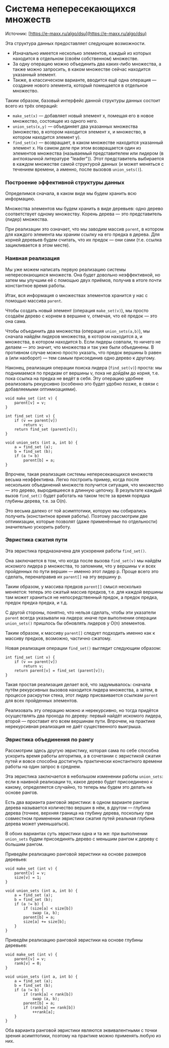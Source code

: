 # Система непересекающихся множеств

Источник: [https://e-maxx.ru/algo/dsu](https://e-maxx.ru/algo/dsu)

Эта структура данных предоставляет следующие возможности.
- Изначально имеется несколько элементов, каждый из которых находится в отдельном (своём собственном) множестве.
- За одну операцию можно объединить два каких-либо множества, а также можно запросить, в каком множестве сейчас находится указанный элемент.
- Также, в классическом варианте, вводится ещё одна операция — создание нового элемента, который помещается в отдельное множество.

Таким образом, базовый интерфейс данной структуры данных состоит всего из трёх операций:

- `make_set(x)` — добавляет новый элемент x, помещая его в новое множество, состоящее из одного него.
- `union_sets(x,y)` — объединяет два указанных множества (множество, в котором находится элемент x, и множество, в котором находится элемент y).
- `find_set(x)` — возвращает, в каком множестве находится указанный элемент x. На самом деле при этом возвращается один из элементов множества (называемый представителем или лидером (в англоязычной литературе "leader")). Этот представитель выбирается в каждом множестве самой структурой данных (и может меняться с течением времени, а именно, после вызовов `union_sets()`).

### Построение эффективной структуры данных

Определимся сначала, в каком виде мы будем хранить всю информацию.

Множества элементов мы будем хранить в виде деревьев: одно дерево соответствует одному множеству. 
Корень дерева — это представитель (лидер) множества.

При реализации это означает, что мы заводим массив `parent`, в котором для каждого элемента мы храним ссылку на его предка в дерева. 
Для корней деревьев будем считать, что их предок — они сами (т.е. ссылка зацикливается в этом месте).

### Наивная реализация

Мы уже можем написать первую реализацию системы непересекающихся множеств. 
Она будет довольно неэффективной, но затем мы улучшим её с помощью двух приёмов, получив в итоге почти константное время работы.

Итак, вся информация о множествах элементов хранится у нас с помощью массива `parent`.

Чтобы создать новый элемент (операция `make_set(v)`), мы просто создаём дерево с корнем в вершине v, отмечая, что её предок — это она сама.

Чтобы объединить два множества (операция `union_sets(a,b)`), мы сначала найдём лидеров множества, в котором находится a, и множества, в котором находится b. 
Если лидеры совпали, то ничего не делаем — это значит, что множества и так уже были объединены. 
В противном случае можно просто указать, что предок вершины b равен a (или наоборот) — тем самым присоединив одно дерево к другому.

Наконец, реализация операции поиска лидера (`find_set(v)`) проста: мы поднимаемся по предкам от вершины v, пока не дойдём до корня, т.е. пока ссылка на предка не ведёт в себя. 
Эту операцию удобнее реализовать рекурсивно (особенно это будет удобно позже, в связи с добавляемыми оптимизациями).

```
void make_set (int v) {
	parent[v] = v;
}
 
int find_set (int v) {
	if (v == parent[v])
		return v;
	return find_set (parent[v]);
}
 
void union_sets (int a, int b) {
	a = find_set (a);
	b = find_set (b);
	if (a != b)
		parent[b] = a;
}
```

Впрочем, такая реализация системы непересекающихся множеств весьма неэффективна. 
Легко построить пример, когда после нескольких объединений множеств получится ситуация, что множество — это дерево, выродившееся в длинную цепочку. 
В результате каждый вызов `find_set()` будет работать на таком тесте за время порядка глубины дерева, т.е. за O(n).

Это весьма далеко от той асимптотики, которую мы собирались получить (константное время работы). 
Поэтому рассмотрим две оптимизации, которые позволят (даже применённые по отдельности) значительно ускорить работу.

### Эвристика сжатия пути

Эта эвристика предназначена для ускорения работы `find_set()`.

Она заключается в том, что когда после вызова `find_set(v)` мы найдём искомого лидера p множества, то запомним, что у вершины v и всех пройденных по пути вершин — именно этот лидер p. 
Проще всего это сделать, перенаправив их `parent[]` на эту вершину p.

Таким образом, у массива предков `parent[]` смысл несколько меняется: теперь это сжатый массив предков, 
т.е. для каждой вершины там может храниться не непосредственный предок, а предок предка, предок предка предка, и т.д.

С другой стороны, понятно, что нельзя сделать, чтобы эти указатели `parent` всегда указывали на лидера: 
иначе при выполнении операции `union_sets()` пришлось бы обновлять лидеров у O(n) элементов.

Таким образом, к массиву `parent[]` следует подходить именно как к массиву предков, возможно, частично сжатому.

Новая реализация операции `find_set()` выглядит следующим образом:

```
int find_set (int v) {
	if (v == parent[v])
		return v;
	return parent[v] = find_set (parent[v]);
}
```

Такая простая реализация делает всё, что задумывалось: 
сначала путём рекурсивных вызовов находится лидера множества, а затем, в процессе раскрутки стека, этот лидер присваивается ссылкам `parent` для всех пройденных элементов.

Реализовать эту операцию можно и нерекурсивно, но тогда придётся осуществлять два прохода по дереву: 
первый найдёт искомого лидера, второй — проставит его всем вершинам пути. 
Впрочем, на практике нерекурсивная реализация не даёт существенного выигрыша.

### Эвристика объединения по рангу

Рассмотрим здесь другую эвристику, которая сама по себе способна ускорить время работы алгоритма, 
а в сочетании с эвристикой сжатия путей и вовсе способна достигнуть практически константного времени работы на один запрос в среднем.

Эта эвристика заключается в небольшом изменении работы `union_sets`: 
если в наивной реализации то, какое дерево будет присоединено к какому, определяется случайно, то теперь мы будем это делать на основе рангов.

Есть два варианта ранговой эвристики: 
в одном варианте рангом дерева называется количество вершин в нём, 
в другом — глубина дерева (точнее, верхняя граница на глубину дерева, 
поскольку при совместном применении эвристики сжатия путей реальная глубина дерева может уменьшаться).

В обоих вариантах суть эвристики одна и та же: при выполнении `union_sets` будем присоединять дерево с меньшим рангом к дереву с большим рангом.

Приведём реализацию ранговой эвристики на основе размеров деревьев:

```
void make_set (int v) {
	parent[v] = v;
	size[v] = 1;
}
 
void union_sets (int a, int b) {
	a = find_set (a);
	b = find_set (b);
	if (a != b) {
		if (size[a] < size[b])
			swap (a, b);
		parent[b] = a;
		size[a] += size[b];
	}
}
```

Приведём реализацию ранговой эвристики на основе глубины деревьев:

```
void make_set (int v) {
	parent[v] = v;
	rank[v] = 0;
}
 
void union_sets (int a, int b) {
	a = find_set (a);
	b = find_set (b);
	if (a != b) {
		if (rank[a] < rank[b])
			swap (a, b);
		parent[b] = a;
		if (rank[a] == rank[b])
			++rank[a];
	}
}
```

Оба варианта ранговой эвристики являются эквивалентными с точки зрения асимптотики, поэтому на практике можно применять любую из них.





